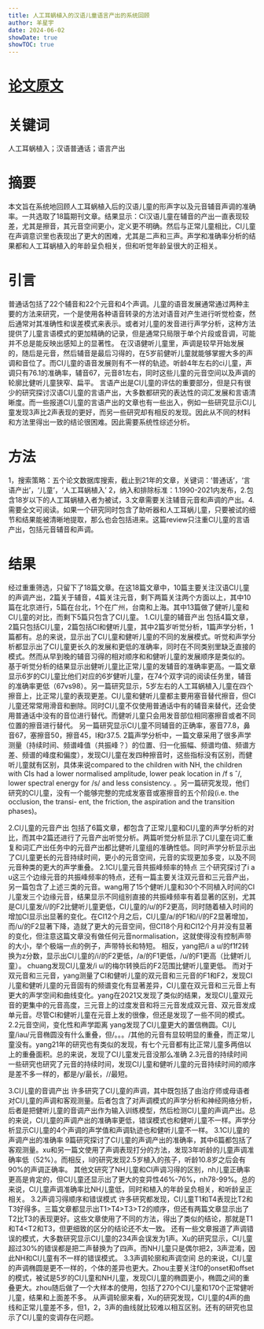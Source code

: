 ```yaml
---
title: 人工耳蜗植入的汉语儿童语言产出的系统回顾
author: 羊星宇
date: 2024-06-02
showDate: true
showTOC: true
---
```


# [论文原文](../Source_Files/2024-06-02-YXY.pdf)
# 关键词
人工耳蜗植入；汉语普通话；语言产出
# 摘要
本文旨在系统地回顾人工耳蜗植入后的汉语儿童的形声字以及元音辅音声调的准确率。一共选取了18篇期刊文章。结果显示：CI汉语儿童在辅音的产出一直表现较差，尤其是擦音，其元音空间更小，定义更不明确。然后与正常儿童相比，CI儿童在声调意识里也表现出了更大的困难，尤其是二声和三声。声学和准确率分析的结果都和人工耳蜗植入的年龄呈负相关，但和听觉年龄呈很大的正相关。
# 引言
普通话包括了22个辅音和22个元音和4个声调。儿童的语音发展通常通过两种主要的方法来研究，一个是使用各种语音转录的方法对语音对产生进行听觉检查，然后通常对其准确性和误差模式来表示。或者对儿童的发音进行声学分析，这种方法提供了儿童言语模式的更加精确的记录，但是通常只局限于单个片段或音调，可能并不总是能反映出感知上的显著性。
在汉语健听儿童里，声调是较早开始发展的，随后是元音，然后辅音是最后习得的，在5岁前健听儿童就能够掌握大多的声调和音位了。而CI儿童的语音发展则有不一样的轨迹。听龄4年左右的ci儿童，声调只有76.1的准确率，辅音67，元音81左右，同时这些儿童的元音空间以及声调的轮廓比健听儿童狭窄、扁平。
言语产出是CI儿童的评估的重要部分，但是只有很少的研究探讨汉语CI儿童的言语产出，大多数都研究的表达性的词汇发展和言语清晰度。而一些报道CI儿童的言语产出的文章也有一些出入，例如一些研究显示CI儿童发现3声比2声表现的更好，而另一些研究却有相反的发现。因此从不同的材料和方法里得出一致的结论很困难。因此需要系统性综述分析。
# 方法
1，搜索策略：五个论文数据库搜索，截止到21年的文章，关键词：‘普通话’，‘言语产出’，‘儿童’，‘人工耳蜗植入’
2，纳入和排除标准：1.1990-2021内发布，2.包含18岁以下的人工耳蜗植入者为被试，3.文章需要关注辅音元音和声调的产出。4.需要全文可阅读。如果一个研究同时包含了助听器和人工耳蜗儿童，只要被试的细节和结果能被清晰地提取，那么也会包括进来。这篇review只注重CI儿童的言语产出，包括元音辅音和声调。
# 结果
经过重重筛选，只留下了18篇文章。在这18篇文章中，10篇主要关注汉语CI儿童的声调产出，2篇关于辅音，4篇关注元音，剩下两篇关注两个方面以上，其中10篇在北京进行，5篇在台北，1个在广州，台南和上海。其中13篇做了健听儿童和CI儿童的对比，而剩下5篇只包含了CI儿童。
1.CI儿童的辅音产出
包括4篇文章，2篇只包括CI儿童，2篇包括CI和健听儿童，其中2篇岁听觉分析，1篇声学分析，1篇都有。总的来说，显示出了CI儿童和健听儿童的不同的发展模式。听觉和声学分析都显示出了CI儿童更长久的发展和更低的准确率，同时在不同类别里缺乏直接的模式。然而从早到晚的辅音习得的相对顺序和和健听儿童的发展顺序是类似的。
基于听觉分析的结果显示出健听儿童比正常儿童的发辅音的准确率更高。一篇文章显示6岁的CI儿童比他们对应的6岁健听儿童，在74个双字词的阅读任务里，辅音的准确率更低（67vs98）。另一篇研究显示，5岁左右的人工耳蜗植入儿童在四个擦音上，比正常儿童的表现更差。CI儿童和健听儿童都主要用塞音替代擦音，但CI儿童还常常用滑音和删除。同时CI儿童不仅使用普通话中有的辅音来替代，还会使用普通话中没有的音位进行替代。而健听儿童只会用发音部位相同塞擦音或者不同位置的擦音进行替代。
另一篇研究显示CI儿童不同辅音的正确率，塞音77.8，鼻音67，塞擦音50，擦音45，l和r37.5.
2篇声学分析中，一篇文章采用了很多声学测量（持续时间、频谱峰值（共振峰？）的位置、归一化振幅、频谱均值、频谱方差、频谱的峰度和偏度），发现CI儿童在发四种擦音时，这些指标没有区别，而健听儿童就有区别，具体来说compared to the children with NH, the children with CIs had a lower normalised amplitude, lower peak location in /f s ˆ/, lower spectral energy for /s/ and less consistency. 。另一篇研究发现，他们研究的CI儿童，没有一个能够完整的完成发塞音或塞擦音的五个阶段(i.e. the occlusion, the transi- ent, the friction, the aspiration and the transition phases)。

2.CI儿童的元音产出
包括了6篇文章，都包含了正常儿童和CI儿童的声学分析的对比，而其中2篇还进行了元音产出听觉分析。两篇听觉分析显示了CI儿童在词汇重复和词汇产出任务中的元音产出都比健听儿童组的准确性低。同时声学分析显示出了CI儿童更长的元音持续时间，更小的元音空间，元音的实现更加多变，以及不同元音种类的更大的声学重叠。
2.1CI儿童元音共振峰频率的特点
三个研究探讨了i a u这三个边缘元音的共振峰频率的特点，还有一篇主要关注双元音和三元音产出，另一篇包含了上述三类的元音。wang用了15个健听儿童和30个不同植入时间的CI儿童发三个边缘元音，结果显示不同组别直接的共振峰频率有着显著的区别，尤其是CI儿童发/i/的F2比健听儿童更低，CI儿童的/u/的F2更高，同时随着植入时间的增加CI显示出显著的变化。在CI12个月之后，CI儿童/a/的F1和/i/的F2显著增加，而/u/的F2显著下降，造就了更大的元音空间，但CI18个月和CI12个月并没有显著的变化，但注意这篇文章没有做任何元音normalisation，这就使得没有控制声带的大小，举个极端一点的例子，声带特长和特短。
相反，yang把/i a u/的f1f2转换为z分数，显示出CI儿童的/i/的F2更低，/a/的F1更低，/u/的F1更高（比健听儿童）。
chuang发现CI儿童发/i u/的梅尔转换后的F2范围比健听儿童更低。
而对于双元音和三元音，yang测量了CI和健听儿童的双元音和三元音的F1和F2，发现CI儿童和健听儿童的元音固有的频谱变化有显著差异，CI儿童在双元音和三元音上有更大的声学空间和曲线变化。yang在2021又发现了类似的结果，发现CI儿童双元音的更集中的元音高度，三元音上的过度发音和将三元音发成双元音、双元音发成单元音。尽管CI和健听儿童在元音上发的很像，但还是发现了一些不同的模式。
2.2元音空间，变化性和声学距离
yang发现了CI儿童更大的置信椭圆。CI儿童/iau/元音椭圆没有什么重叠，但/。。。/其他的元音有显较明显的重叠，而正常儿童没有。yang21年的研究也有类似的发现，有七个元音都有比正常儿童多两倍以上的重叠面积。总的来说，发现了CI儿童发元音没那么准确
2.3元音的持续时间
一些研究也研究了元音的持续时间，发现CI儿童和健听儿童的元音持续时间的顺序是差不多一样的，都是/y/最长，//最短。

3.CI儿童的音调产出
许多研究了CI儿童的声调，其中既包括了由治疗师或母语者对CI儿童的声调和客观测量。后者包含了对声调模式的声学分析和神经网络分析，后者是把健听儿童的音调产出作为输入训练模型，然后检测CI儿童的声调产出。总的来说，CI儿童的声调产出的准确率更低，错误模式也和健听儿童不一样。声学分析显示CI儿童的4个声调的声学值和声调轨迹也和健听儿童不一样。
3.1CI儿童的声调产出的准确率
9篇研究探讨了CI儿童的声调产出的准确率，其中6篇都包括了客观测量。xu和另一篇文使用了声调表现打分的方法，发现3年听龄的儿童声调准确率低（52%）。而相反，li的研究发现2.5岁植入的孩子，听龄10.8岁之后会有90%的声调正确率。
其他文研究了NH儿童和CI声调习得的区别，nh儿童正确率更高是肯定的，但CI儿童还显示出了更大的变异性46%-76%，nh78-99%。总的来说，CI儿童声调准确率比NH儿童低，同时和植入的年龄呈负相关，和听龄呈正相关。
3.2声调习得顺序和错误模式
许多研究都发现，CI儿童T1和T4表现比T2和T3好得多。三篇文章都显示出T1>T4>T3>T2的顺序，但还有两篇文章显示出了T2比T3的表现更好。这些文章使用了不同的方法，得出了类似的结论，那就是T1和T4<T2和T3，但更细致的区分的结论还不太一致。
还有一些文章报道了声调错误的模式，大多数研究显示CI儿童的234声会误发为1声。Xu的研究显示，CI儿童超过30%的错误都是把二声替换为了四声。而NH儿童只是偶尔把2，3声混淆，因此NH和CI儿童有不一样的错误模式。
3.3声调轮廓和声调空间
总的来说，CI儿童的声调椭圆是更不一样的，个体的差异也更大。Zhou主要关注f0的onset和offset的模式，被试是5岁的CI儿童和NH儿童，发现CI儿童的椭圆更小，椭圆之间的重叠更大。zhou随后做了一个大样本的使用，包括了270个CI儿童和170个正常健听儿童，结果和上面差不多。
从声调轮廓来看，Xu的研究发现，CI儿童的4声的曲线和正常儿童差不多，但1，2，3声的曲线就比较难以相互区别。还有的研究也显示了CI儿童的变调存在问题。



